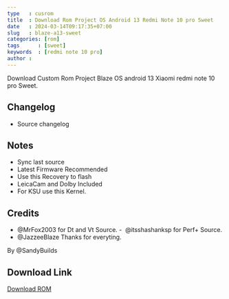 ```yaml
---
type   : cusrom
title  : Download Rom Project OS Android 13 Redmi Note 10 pro Sweet
date   : 2024-03-14T09:17:35+07:00
slug   : blaze-a13-sweet
categories: [rom]
tags      : [sweet]
keywords  : [redmi note 10 pro]
author : 
---
```


Download Custom Rom Project Blaze OS android 13 Xiaomi redmi note 10 pro Sweet.

## Changelog
- Source changelog 

## Notes
- Sync last source
- Latest Firmware Recommended
- Use this Recovery to flash
- LeicaCam and Dolby Included
- For KSU use this Kernel.

## Credits
- @MrFox2003 for Dt and Vt Source.
-  @itsshashanksp for Perf+ Source.
- @JazzeeBlaze Thanks for everyting.

By @SandyBuilds

## Download Link
[Download ROM](https://www.pling.com/p/2078032/)

